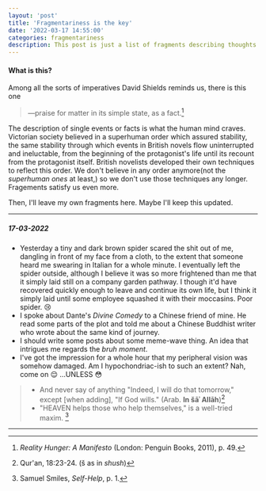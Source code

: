 ```yaml
---
layout: 'post'
title: 'Fragmentariness is the key'
date: '2022-03-17 14:55:00'
categories: fragmentariness
description: This post is just a list of fragments describing thoughts or events.
---
```


#### What is this?

Among all the sorts of imperatives David Shields reminds us, there is this one

> —praise for matter in its simple state, as a fact.[^1] 


The description of single events or facts is what the human mind craves. Victorian society believed in a superhuman order which assured stability, the same stability through which events in British novels flow uninterrupted and ineluctable, from the beginning of the protagonist's life until its recount from the protagonist itself. British novelists developed their own techniques to reflect this order. We don't believe in any order anymore(not the *superhuman ones* at least,) so we don't use those techniques any longer. Fragements satisfy us even more.

Then, I'll leave my own fragments here. Maybe I'll keep this updated.

---

##### *17-03-2022*
- Yesterday a tiny and dark brown spider scared the shit out of me, dangling in front of my face from a cloth, to the extent that someone heard me swearing in Italian for a whole minute. I eventually left the spider outside, although I believe it was so more frightened than me that it simply laid still on a company garden pathway. I though it'd have recovered quickly enough to leave and continue its own life, but I think it simply laid until some employee squashed it with their moccasins. Poor spider. :cry: 
- I spoke about Dante's *Divine Comedy* to a Chinese friend of mine. He read some parts of the plot and told me about a Chinese Buddhist writer who wrote about the same kind of journey.
- I should write some posts about some meme-wave thing. An idea that intrigues me regards the *bruh moment*.
-  I've got the impression for a whole hour that my peripheral vision was somehow damaged. Am I hypochondriac-ish to such an extent? Nah, come on :relieved: ...UNLESS :flushed: 

> - And never say of anything "Indeed, I will do that tomorrow," except [when adding], "If God wills." (Arab. **In šāʾ Allāh**)[^2]
> - "HEAVEN helps those who help themselves," is a well-tried maxim. [^3]

---

[^1]: *Reality Hunger: A Manifesto* (London: Penguin Books, 2011), p. 49.

[^2]: Qur'an, 18:23-24. (š as in *shush*)

[^3]: Samuel Smiles, *Self-Help*, p. 1. 